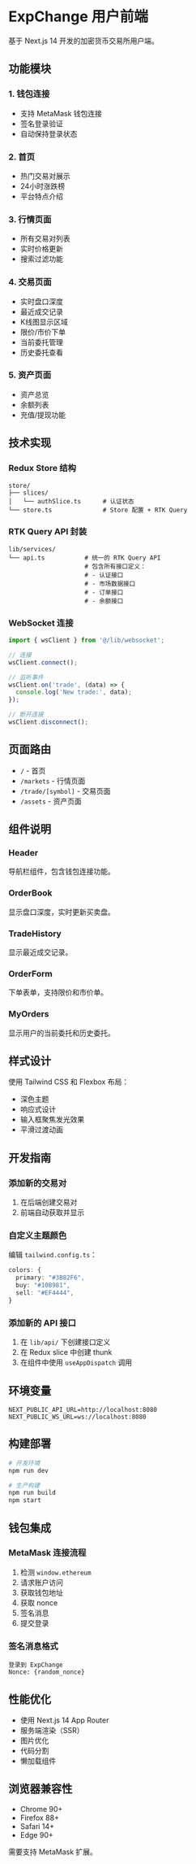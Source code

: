# ExpChange 用户前端

基于 Next.js 14 开发的加密货币交易所用户端。

## 功能模块

### 1. 钱包连接
- 支持 MetaMask 钱包连接
- 签名登录验证
- 自动保持登录状态

### 2. 首页
- 热门交易对展示
- 24小时涨跌榜
- 平台特点介绍

### 3. 行情页面
- 所有交易对列表
- 实时价格更新
- 搜索过滤功能

### 4. 交易页面
- 实时盘口深度
- 最近成交记录
- K线图显示区域
- 限价/市价下单
- 当前委托管理
- 历史委托查看

### 5. 资产页面
- 资产总览
- 余额列表
- 充值/提现功能

## 技术实现

### Redux Store 结构

```
store/
├── slices/
│   └── authSlice.ts      # 认证状态
└── store.ts              # Store 配置 + RTK Query
```

### RTK Query API 封装

```
lib/services/
└── api.ts           # 统一的 RTK Query API
                     # 包含所有接口定义：
                     # - 认证接口
                     # - 市场数据接口
                     # - 订单接口
                     # - 余额接口
```

### WebSocket 连接

```typescript
import { wsClient } from '@/lib/websocket';

// 连接
wsClient.connect();

// 监听事件
wsClient.on('trade', (data) => {
  console.log('New trade:', data);
});

// 断开连接
wsClient.disconnect();
```

## 页面路由

- `/` - 首页
- `/markets` - 行情页面
- `/trade/[symbol]` - 交易页面
- `/assets` - 资产页面

## 组件说明

### Header
导航栏组件，包含钱包连接功能。

### OrderBook
显示盘口深度，实时更新买卖盘。

### TradeHistory
显示最近成交记录。

### OrderForm
下单表单，支持限价和市价单。

### MyOrders
显示用户的当前委托和历史委托。

## 样式设计

使用 Tailwind CSS 和 Flexbox 布局：
- 深色主题
- 响应式设计
- 输入框聚焦发光效果
- 平滑过渡动画

## 开发指南

### 添加新的交易对

1. 在后端创建交易对
2. 前端自动获取并显示

### 自定义主题颜色

编辑 `tailwind.config.ts`：

```typescript
colors: {
  primary: "#3B82F6",
  buy: "#10B981",
  sell: "#EF4444",
}
```

### 添加新的 API 接口

1. 在 `lib/api/` 下创建接口定义
2. 在 Redux slice 中创建 thunk
3. 在组件中使用 `useAppDispatch` 调用

## 环境变量

```env
NEXT_PUBLIC_API_URL=http://localhost:8080
NEXT_PUBLIC_WS_URL=ws://localhost:8080
```

## 构建部署

```bash
# 开发环境
npm run dev

# 生产构建
npm run build
npm start
```

## 钱包集成

### MetaMask 连接流程

1. 检测 `window.ethereum`
2. 请求账户访问
3. 获取钱包地址
4. 获取 nonce
5. 签名消息
6. 提交登录

### 签名消息格式

```
登录到 ExpChange
Nonce: {random_nonce}
```

## 性能优化

- 使用 Next.js 14 App Router
- 服务端渲染（SSR）
- 图片优化
- 代码分割
- 懒加载组件

## 浏览器兼容性

- Chrome 90+
- Firefox 88+
- Safari 14+
- Edge 90+

需要支持 MetaMask 扩展。

